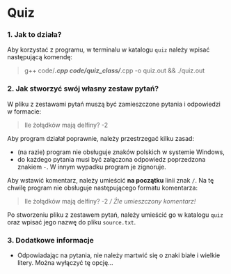 # Quiz
### 1. Jak to działa?
Aby korzystać z programu, w terminalu w katalogu `quiz` należy wpisać następującą komendę: 
>g++ code/*****.cpp code/quiz_class/*****.cpp -o quiz.out && ./quiz.out

### 2. Jak stworzyć swój własny zestaw pytań?
W pliku z zestawami pytań muszą być zamieszczone pytania i odpowiedzi w formacie:
>Ile żołądków mają delfiny? -2

Aby program działał poprawnie, należy przestrzegać kilku zasad:
- (na razie) program nie obsługuje znaków polskich w systemie Windows,
- do każdego pytania musi być załączona odpowiedz poprzedzona znakiem `-`. W innym wypadku program je zignoruje.

Aby wstawić komentarz, należy umieścić **na początku** linii znak `/`. Na tę chwilę program nie obsługuje następującego formatu komentarza:
>Ile żołądków mają delfiny? -2  */ Źle umieszczony komentarz!*

Po stworzeniu pliku z zestawem pytań, należy umieścić go w katalogu `quiz` oraz wpisać jego nazwę do pliku `source.txt`.

### 3. Dodatkowe informacje
- Odpowiadając na pytania, nie należy martwić się o znaki białe i wielkie litery. Można wyłączyć tę opcję... 
